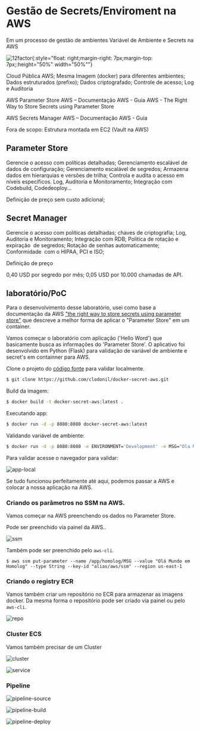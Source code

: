 # Gestão de Secrets/Enviroment na AWS

Em um processo de gestão de ambientes
Variável de Ambiente e Secrets na AWS

![12factor](https://github.com/clodonil/docker-secret-aws/blob/master/img/12factor.png){:style="float: right;margin-right: 7px;margin-top: 7px;:height="50%" width="50%""}



Cloud Pública AWS;
Mesma Imagem (docker) para diferentes ambientes;
Dados estruturados (prefixo);
Dados criptografado;
Controle de acesso;
Log e Auditoria

AWS Parameter Store
AWS – Documentação
AWS - Guia
AWS - The Right Way to Store Secrets using Parameter Store

AWS Secrets Manager
AWS – Documentação
AWS - Guia


Fora de scopo:
Estrutura montada em EC2 (Vault na AWS)



## Parameter Store

Gerencie o acesso com políticas detalhadas;
Gerenciamento escalável de dados de configuração;
Gerenciamento escalável de segredos;
Armazena dados em hierarquias e versões de trilha;
Controla e audita o acesso em níveis específicos.
Log, Auditoria e Monitoramento;
Integração com Codebuild, Codedeoploy...

Definição de preço
sem custo adicional;



## Secret Manager

Gerencie o acesso com políticas detalhadas;
chaves de criptografia;
Log, Auditoria e Monitoramento;
Integração com RDB;
Politica de rotação e expiração  de segredos;
Rotação de senhas automaticamente;
Conformidade  com o HIPAA, PCI e ISO;

Definição de preço

0,40 USD por segredo por mês;
0,05 USD por 10.000 chamadas de API.




## laboratório/PoC 

Para o desenvolvimento desse laboratório, usei como base a documentação da AWS ["the right way to store secrets using parameter store"](https://aws.amazon.com/pt/blogs/mt/the-right-way-to-store-secrets-using-parameter-store/) que descreve a melhor forma de aplicar o "Parameter Store" em um container.

Vamos começar o laboratório com aplicação ('Hello Word') que basicamente busca as informações do 'Parameter Store'. O aplicativo foi desenvolvido em Python (Flask) para validação de variável de ambiente e secret's em containner para AWS.

Clone o projeto do [código fonte](https://github.com/clodonil/docker-secret-aws.git) para validar localmente.

```bash
$ git clone https://github.com/clodonil/docker-secret-aws.git
```

Build da imagem:

```bash
$ docker build -t docker-secret-aws:latest .
```

Executando app:

```bash
$ docker run -d -p 8080:8080 docker-secret-aws:latest
```

Validando variável de ambiente:

```bash
$ docker run -d -p 8080:8080 -e ENVIRONMENT='Development' -e MSG="Ola Mundo!!!" docker-secret-aws:latest
```
Para validar acesse o navegador para validar:

![app-local](https://github.com/clodonil/docker-secret-aws/blob/master/img/local-app.png)

Se tudo funcionou perfeitamente até aqui, podemos passar a AWS e colocar a nossa aplicação na AWS.

### Criando os parâmetros no SSM na AWS.

Vamos começar na AWS preenchendo os dados no Parameter Store.

Pode ser preenchido via painel da AWS..

![ssm](https://github.com/clodonil/docker-secret-aws/blob/master/img/ssm.png)

Também pode ser preenchido pelo `aws-cli`.

```
$ aws ssm put-parameter --name /app/homolog/MSG --value "Olá Mundo em Homolog" --type String --key-id "alias/aws/ssm" --region us-east-1
```

### Criando o registry ECR

Vamos também criar um repositório no ECR para armazenar as imagens docker. Da mesma forma o repositório pode ser criado via painel ou pelo `aws-cli`.

![repo](https://github.com/clodonil/docker-secret-aws/blob/master/img/ecr-repo.png)


### Cluster ECS

Vamos também precisar de um Cluster 

![cluster](https://github.com/clodonil/docker-secret-aws/blob/master/img/ecs-create-cluster.png)

![service](https://github.com/clodonil/docker-secret-aws/blob/master/img/cluster-service.png)

### Pipeline

![pipeline-source](https://github.com/clodonil/docker-secret-aws/blob/master/img/pipeline-p1.png)

![pipeline-build](https://github.com/clodonil/docker-secret-aws/blob/master/img/pipeline-step2.png)

![pipeline-deploy](https://github.com/clodonil/docker-secret-aws/blob/master/img/pipeline-deploy.png)


